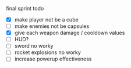 final sprint todo

- [x] make player not be a cube
- [ ] make enemies not be capsules
- [x] give each weapon damage / cooldown values
- [ ] HUD?
- [ ] sword no worky
- [ ] rocket explosions no worky
- [ ] increase powerup effectiveness
